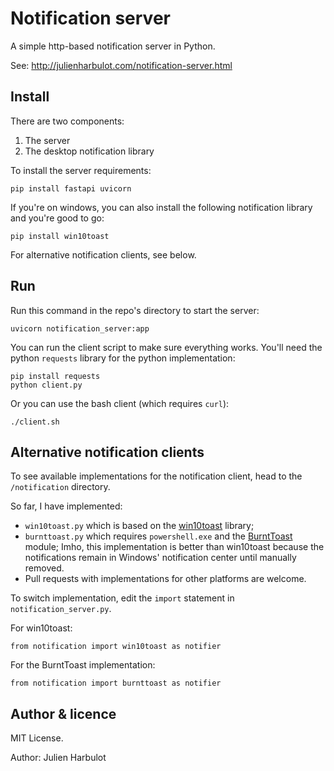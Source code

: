 # Notification server

A simple http-based notification server in Python.

See: http://julienharbulot.com/notification-server.html

## Install

There are two components:
1. The server 
2. The desktop notification library

To install the server requirements:

```
pip install fastapi uvicorn
```

If you're on windows, you can also install the following notification library and you're good to go:

```
pip install win10toast
```

For alternative notification clients, see below.

## Run

Run this command in the repo's directory to start the server:

```
uvicorn notification_server:app
```

You can run the client script to make sure everything works. You'll need the python `requests` library for the python implementation:

```
pip install requests
python client.py
```

Or you can use the bash client (which requires `curl`):

```
./client.sh
```

## Alternative notification clients

To see available implementations for the notification client, head to the `/notification` directory.

So far, I have implemented:
- `win10toast.py` which is based on the [win10toast](https://pypi.org/project/win10toast/) library;
- `burnttoast.py` which requires `powershell.exe` and the [BurntToast](https://github.com/Windos/BurntToast) module; 
    Imho, this implementation is better than win10toast because the notifications remain in Windows' notification center until manually removed.
- Pull requests with implementations for other platforms are welcome.

To switch implementation, edit the `import` statement in `notification_server.py`.

For win10toast:

```
from notification import win10toast as notifier
```

For the BurntToast implementation:

```
from notification import burnttoast as notifier
```

## Author & licence

MIT License.

Author: Julien Harbulot